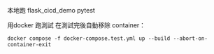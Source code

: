 

本地跑
flask_cicd_demo pytest


用docker 跑測試
在測試完後自動移除 container：
```shll
docker compose -f docker-compose.test.yml up --build --abort-on-container-exit
```

